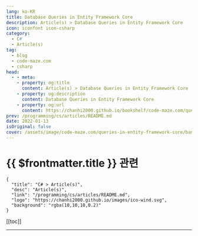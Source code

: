 ```yaml
---
lang: ko-KR
title: Database Queries in Entity Framework Core
description: Article(s) > Database Queries in Entity Framework Core
icon: iconfont icon-csharp
category: 
  - C#
  - Article(s)
tag: 
  - blog
  - code-maze.com
  - csharp
head:  
  - - meta:
    - property: og:title
      content: Article(s) > Database Queries in Entity Framework Core
    - property: og:description
      content: Database Queries in Entity Framework Core
    - property: og:url
      content: https://chanhi2000.github.io/bookshelf/code-maze.com/queries-in-entity-framework-core.html
prev: /programming/cs/articles/README.md
date: 2022-01-13
isOriginal: false
cover: /assets/image/code-maze.com/queries-in-entity-framework-core/banner.png
---
```


# {{ $frontmatter.title }} 관련

```component VPCard
{
  "title": "C# > Article(s)",
  "desc": "Article(s)",
  "link": "/programming/cs/articles/README.md",
  "logo": "https://chanhi2000.github.io/images/ico-wind.svg",
  "background": "rgba(10,10,10,0.2)"
}
```

[[toc]]

---

<SiteInfo
  name="Database Queries in Entity Framework Core"
  desc="In this article we are going to learn about Queries in Entity Framework Core and different ways to use them to fetch out data from the database."
  url="https://code-maze.com/queries-in-entity-framework-core/"
  logo="/assets/image/code-maze.com/favicon.png"
  preview="/assets/image/code-maze.com/queries-in-entity-framework-core/banner.png"/>

<!-- TODO: 작성 -->

